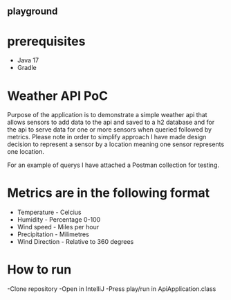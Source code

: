 ## playground

# prerequisites
 * Java 17
 * Gradle

# Weather API PoC
Purpose of the application is to demonstrate a simple weather api that allows sensors to add data to the api and saved to a h2 database and for the api to serve data for one or more sensors when queried followed by metrics. 
Please note in order to simplify approach I have made design decision to represent a sensor by a location meaning one sensor represents one location.

For an example of querys I have attached a Postman collection for testing.

# Metrics are in the following format
  * Temperature - Celcius
  * Humidity - Percentage 0-100
  * Wind speed - Miles per hour
  * Precipitation - Milimetres
  * Wind Direction - Relative to 360 degrees

# How to run
 -Clone repository
 -Open in IntelliJ
 -Press play/run in ApiApplication.class

